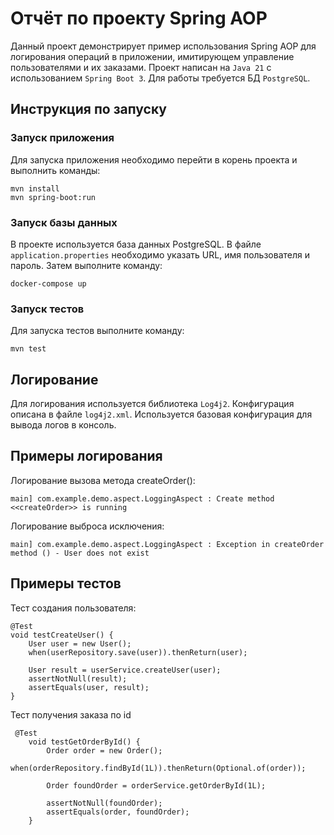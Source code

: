 # Отчёт по проекту Spring AOP

Данный проект демонстрирует пример использования Spring AOP для логирования операций в приложении, имитирующем управление пользователями и их заказами. 
Проект написан на `Java 21` с использованием `Spring Boot 3`. Для работы требуется БД `PostgreSQL`.

## Инструкция по запуску

### Запуск приложения

Для запуска приложения необходимо перейти в корень проекта и выполнить команды:

```
mvn install
mvn spring-boot:run
```
### Запуск базы данных

В проекте используется база данных PostgreSQL. В файле `application.properties` необходимо указать URL, имя пользователя и пароль. Затем выполните команду:
```
docker-compose up
```
### Запуск тестов

Для запуска тестов выполните команду:
```
mvn test
```
## Логирование

Для логирования используется библиотека `Log4j2`. Конфигурация описана в файле `log4j2.xml`. Используется базовая конфигурация для вывода логов в консоль.

## Примеры логирования

Логирование вызова метода createOrder():

```
main] com.example.demo.aspect.LoggingAspect : Create method <<createOrder>> is running
```
Логирование выброса исключения:
```
main] com.example.demo.aspect.LoggingAspect : Exception in createOrder method () - User does not exist
```
## Примеры тестов

Тест создания пользователя:
```
@Test
void testCreateUser() {
    User user = new User();
    when(userRepository.save(user)).thenReturn(user);

    User result = userService.createUser(user);
    assertNotNull(result);
    assertEquals(user, result);
}
```
Тест получения заказа по id
```
 @Test
    void testGetOrderById() {
        Order order = new Order();
        when(orderRepository.findById(1L)).thenReturn(Optional.of(order));

        Order foundOrder = orderService.getOrderById(1L);

        assertNotNull(foundOrder);
        assertEquals(order, foundOrder);
    }
```
